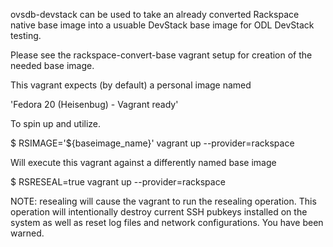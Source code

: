 ovsdb-devstack can be used to take an already converted Rackspace native
base image into a usuable DevStack base image for ODL DevStack testing.

Please see the rackspace-convert-base vagrant setup for creation of the
needed base image.

This vagrant expects (by default) a personal image named

'Fedora 20 (Heisenbug) - Vagrant ready'

To spin up and utilize.

$ RSIMAGE='${baseimage_name}' vagrant up --provider=rackspace

Will execute this vagrant against a differently named base image

$ RSRESEAL=true vagrant up --provider=rackspace

NOTE: resealing will cause the vagrant to run the resealing operation.
This operation will intentionally destroy current SSH pubkeys installed
on the system as well as reset log files and network configurations. You
have been warned.
